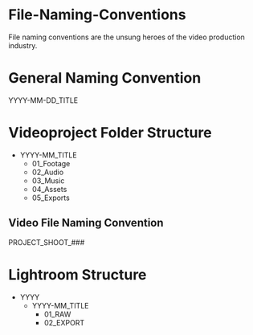 # File-Naming-Conventions

File naming conventions are the unsung heroes of the video production industry.

# General Naming Convention

YYYY-MM-DD_TITLE

# Videoproject Folder Structure

- YYYY-MM_TITLE
  - 01_Footage
  - 02_Audio
  - 03_Music
  - 04_Assets
  - 05_Exports

## Video File Naming Convention

PROJECT_SHOOT_###

# Lightroom Structure

- YYYY
	- YYYY-MM_TITLE
		- 01_RAW
		- 02_EXPORT
